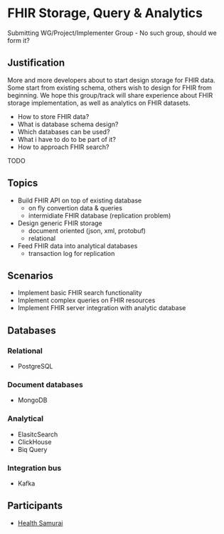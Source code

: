 # FHIR Storage, Query & Analytics

Submitting WG/Project/Implementer Group - 
No such group, should we form it?


## Justification 

More and more developers about to start design storage for FHIR data.
Some start from existing schema, others wish to design for FHIR from beginning.
We hope this group/track will share experience about FHIR storage implementation,
as well as analytics on FHIR datasets.

* How to store FHIR data?
* What is database schema design?
* Which databases can be used?
* What i have to do to be part of it?
* How to approach FHIR search?

TODO


## Topics

* Build FHIR API on top of existing database
  * on fly convertion data & queries
  * intermidiate FHIR database (replication problem)
* Design generic FHIR storage
  * document oriented (json, xml, protobuf)
  * relational
* Feed FHIR data into analytical databases
  * transaction log for replication

## Scenarios

* Implement basic FHIR search functionality
* Implement complex queries on FHIR resources
* Implement FHIR server integration with analytic database




## Databases

### Relational

* PostgreSQL

### Document databases

* MongoDB

### Analytical

* ElasitcSearch
* ClickHouse
* Biq Query

### Integration bus

* Kafka


## Participants

* [Health Samurai](http://health-samur.ai)
